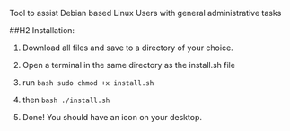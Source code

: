 Tool to assist Debian based Linux Users with general administrative tasks

##H2 Installation: 

1. Download all files and save to a directory of your choice.

2. Open a terminal in the same directory as the install.sh file

3. run ```bash
sudo chmod +x install.sh```
4. then ```bash
./install.sh```
5. Done! You should have an icon on your desktop.
